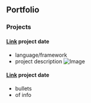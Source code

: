 ## Portfolio
### Projects
#### [Link](url) project date
- language/framework 
- project description 
![Image](src)

#### [Link](url) project date
- bullets 
- of info
